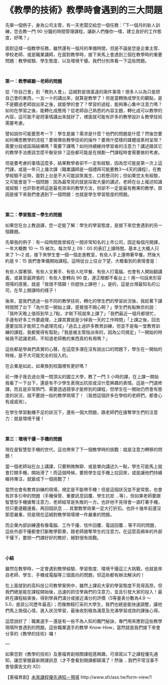 # 《教學的技術》教學時會遇到的三大問題 

<p>先舉一個例子，身為公司主管，有一天老闆交給您一個任務：「下一個月的新人訓練，您去教一門 90 分鐘的時間管理課程，讓新人們像你一樣，建立良好的工作態度，好嗎？」</p>
<p>面對這樣一個教學任務，雖然還有一個月的準備時間，但是不論是您是企業主管、學校老師、或是職業講師，在面對教學時，接下來馬上會遇到三個在教學時的重要問題：教學經驗、學生態度、以及環境干擾。我們分別來看一下這些問題。</p>
<p> </p>
<p><strong>第一：教學經驗－老師的問題</strong></p>
<p>從「你自己會」到「教別人會」，這絕對是很遙遠的兩件事情！很多人以為只是把自己會的東西，一五一十的講出來，就算是教學了！但是當轉換成學生的觀點，是不是聽過老師說出來之後，就能學的會了？學習的過程，能夠專心集中注意力嗎？如何在學習之後，能轉化成應用？從老師自己熟悉的內容主題，轉化成可以教學的內容，這可能不是把事情講出來就好了，裡面就可能有許多的教學設計＆教學技術需要考慮。</p>
<p>譬如說你可能要思考一下：學生是誰？需求是什麼？他們的問題是什麼？然後您要如何構思教學的流程？要做哪些教學技術的操作？要用什麼樣的媒體或素材呈現？需要分段或區隔結構嗎？需要下課嗎？如何持續維持學習者的注意力？講述跟其它的教學手法應該怎麼平衡安排？這些都可能是在規劃一門課程時會需要做的考慮。</p>
<p>但是要考慮的事情這麼多，結果教學者卻不一定有經驗，因為您可能是第一次上這門課，或是一年只上幾次課（職業講師是一個禮拜可能要教3～4天的課程），在教學經驗不足時，面對上台是不大可能談笑風生、口若懸河的；但如果您太有經驗，又可能會是下一個問題：因為最常見的就是採取大量的講述，老師在台上複述知識或經驗！也許對老師這是最有效率的教學方法，但卻不一定是最有教果的教學，原因是接下來我們會遇到下一個問題：也就是學生學習態度的問題。</p>
<p> </p>
<p><strong>第二：學習態度－學生的問題</strong></p>
<p>如果您在台上教過課，您一定能了解：學生的學習態度，是接下來您會遇到的另一個難題。</p>
<p>先舉我的例子：有一段時間我曾經在一間非常知名的上市公司，固定每個月開課，一年大概教 10 ～ 15 梯次。每次早上 09：00 的表訂上課時間，基本上大概人只來了 1～2 成，接下來學生會一個一個走進教室，有些人手上還帶著早餐。然後大約是 9：15 我們會準備開始課程。這時從台上往台下望，大概看到的表情會是：</p>
<p>有些人撐著頭、有些人叉著手、有些人吃早餐、有些人打電腦、也會有人開始翻講義，或甚至最誇張的：有些人會轉向 90 度，連正眼都不看台上！用一句話來形容現場的感覺，就是「我很不情願！你趕快上課吧！」。是的，這是台灣最知名的公司，在早上開課時的樣子！</p>
<p>後來，當我們透過一些不同的教學技術，轉化的學生們的學習狀況後，我趁著下課時間問了台下「為什麼一開始上課，感覺很不開心啊？」學生們有點無奈的說：「我昨天晚上值班到早上7點，才剛下班就來上課了」「我們最近一個月都很忙，手邊有好多工作要處理，上課其實就是少掉我一天的工作時間」「上課之後，回去還要加班才能把工作處理完成」「過去上過許多教育訓練，但並不是每一堂教育訓練的課程，我都覺得有幫助」「我是被主管指派來的，因為公司規定」「一開始的時候我不認識老師，不知道老師教的東西真的有用嗎？」</p>
<p>這些都是學員們真實的心聲，在這麼多潛在沒有說出口的問題下，學生在一開始的時候，是不大可能完全的投入的。</p>
<p>在企業是如此，如果換到校園裡有更好嗎？</p>
<p>前一陣子我去過台灣一間頂尖的國立大學，教了一門 3 小時的課，在上課一開始我看了一下台下，還是有不少學生表現出抗拒或沒什麼興趣的表情。這是一門選修課，而且是非常熱門、需要透過競爭才能修到的課程，但學生在一開始仍然會有態度的狀況，就不要說一般的教學現場了！（我想這個許多在學校的老師們，都會心有戚戚焉）。</p>
<p>在學生學習動機不足的狀況下，還有一個大問題，跟老師們在搶奪學生們的注意力：就是環境干擾！</p>
<p> </p>
<p><strong>第三：環境干擾－手機的問題</strong></p>
<p>現在是智慧型手機的世代，這也帶來了下一個教學時的挑戰：就是注意力轉移的問題！</p>
<p>當一個老師站在台上講課，只要稍微無聊、或是單向講述久一點，學生可能馬上就會打開手機，開始滑了！而這個時候，要把學生從手機上拉回來，或是讓他們持續維持專注，就變成下一個挑戰了！</p>
<p>當然也會有教育訓練的現場，規定是不能帶手機！但是這個狀況並不是常態，也會有許多引申的問題（手機保管、重要訊息回覆、學生抗拒 …等），但如果老師要跟智慧型手機搶奪注意力，老師經常是失敗的一方。也許他不見得會一直盯著手機，但只要邊聽邊看，再回個訊息 …. 其實教學效果一定大打折扣。也許十幾年前還沒那麼嚴重，但是現在這絕對教學現場裡一件嚴重的問題。</p>
<p>而企業內部訓練還有像電腦、工作干擾、信件回覆、電話回覆… 等不同的問題，這些外部干擾都會打斷教學節奏，跟老師搶奪學生的注意力。在這麼高頻率的外部干擾下，要把一門課好好的教好，絕對很有挑戰。</p>
<p> </p>
<p><strong>小結</strong></p>
<p>雖然在教學時，一定會遇到教學經驗、學習態度、環境干擾這三大挑戰，也就是來自老師、學生、手機或電腦等三個面向的問題，但這些都有辦法解決的！</p>
<p>在上面提到的高科技公司教學案例中，雖然上課前大家的學習態度不見得高昂，但我們總是能在課程開始後，迅速的抓住學員們的注意力，並且引發大家的投入！最終在課程結束後，得到學員們滿分或接近滿分的評價（5等量表分數為4.9 ～ 5.0，是該公司歷年最高）；而像無精打采的大學生，我們也總是能快速調整，讓他們馬上換個心情，進入狀況學習，最後收到極為滿意及充滿學習成效的課後心得。</p>
<p>這麼說好了：職業選手－還是有一些不為人知的獨門秘訣，專門用來應對這些教學現場所會遇到的問題。這些職業選手的教學 Know-How，當然就是我們接下來會分享的《教學的技術》囉！</p>
<p>—</p>
<p>如果您對《教學的技術》及憲福育創相關課程感興趣，可填寫以下之課程優先通知，讓您掌握最新開課訊息（才不會看到開課都額滿了！然後 .. 我們平常沒事不會發廣告文的 XD）</p>
<p>【憲福育創】<a href="http://www.sfclass.tw/form-view/1">未來課程優先通知－預填</a> http://www.sfclass.tw/form-view/1</p>